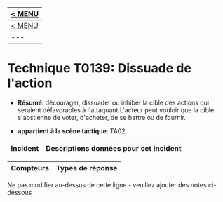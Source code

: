 |[< MENU](../README.md)|
|---|
|[< MENU](../../README.md)|
|---|
# Technique T0139: Dissuade de l'action

* **Résumé**: décourager, dissuader ou inhiber la cible des actions qui seraient défavorables à l'attaquant.L'acteur peut vouloir que la cible s'abstienne de voter, d'acheter, de se battre ou de fournir.

* **appartient à la scène tactique**: TA02


|Incident |Descriptions données pour cet incident |
|-------- |-------------------- |



|Compteurs |Types de réponse |
|-------- |-------------- |


Ne pas modifier au-dessus de cette ligne - veuillez ajouter des notes ci-dessous